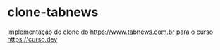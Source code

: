 # clone-tabnews

Implementação do clone do https://www.tabnews.com.br para o curso https://curso.dev
